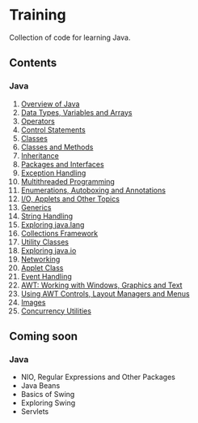 # Training
Collection of code for learning Java.

## Contents
### Java
1. [Overview of Java](Java/Chapter_02)
2. [Data Types, Variables and Arrays](Java/Chapter_03)
3. [Operators](Java/Chapter_04)
4. [Control Statements](Java/Chapter_05)
5. [Classes](Java/Chapter_06)
6. [Classes and Methods](Java/Chapter_07)
7. [Inheritance](Java/Chapter_08)
8. [Packages and Interfaces](Java/Chapter_09)
9. [Exception Handling](Java/Chapter_10)
10. [Multithreaded Programming](Java/Chapter_11)
11. [Enumerations, Autoboxing and Annotations](Java/Chapter_12)
12. [I/O, Applets and Other Topics](Java/Chapter_13)
13. [Generics](Java/Chapter_14)
14. [String Handling](Java/Chapter_15)
15. [Exploring java.lang](Java/Chapter_16)
16. [Collections Framework](Java/Chapter_17)
17. [Utility Classes](Java/Chapter_18)
18. [Exploring java.io](Java/Chapter_19)
19. [Networking](Java/Chapter_20)
20. [Applet Class](Java/Chapter_21)
21. [Event Handling](Java/Chapter_22)
22. [AWT: Working with Windows, Graphics and Text](Java/Chapter_23)
23. [Using AWT Controls, Layout Managers and Menus](Java/Chapter_24)
24. [Images](Java/Chapter_25)
25. [Concurrency Utilities](Java/Chapter_26)

## Coming soon
### Java
* NIO, Regular Expressions and Other Packages
* Java Beans
* Basics of Swing
* Exploring Swing
* Servlets
